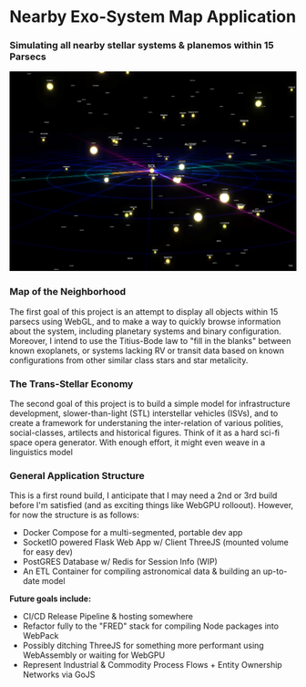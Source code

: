 # Nearby Exo-System Map Application

### Simulating all nearby stellar systems & planemos within 15 Parsecs

![Image of the map](https://raw.githubusercontent.com/iontom/exomaps/master/wiki/STARMAP.png)

### Map of the Neighborhood

The first goal of this project is an attempt to display all objects within 15 parsecs using WebGL, and to make a way to quickly browse information about the system, including planetary systems and binary configuration. Moreover, I intend to use the Titius-Bode law to "fill in the blanks" between known exoplanets, or systems lacking RV or transit data based on known configurations from other similar class stars and star metalicity.

### The Trans-Stellar Economy

The second goal of this project is to build a simple model for infrastructure development, slower-than-light (STL) interstellar vehicles (ISVs), and to create a framework for understaning the inter-relation of various polities, social-classes, artilects and historical figures. Think of it as a hard sci-fi space opera generator. With enough effort, it might even weave in a linguistics model

### General Application Structure

This is a first round build, I anticipate that I may need a 2nd or 3rd build before I'm satisfied (and as exciting things like WebGPU rolloout). However, for now the structure is as follows:

* Docker Compose for a multi-segmented, portable dev app
* SocketIO powered Flask Web App w/ Client ThreeJS (mounted volume for easy dev)
* PostGRES Database w/ Redis for Session Info (WIP)
* An ETL Container for compiling astronomical data & building an up-to-date model

**Future goals include:**

* CI/CD Release Pipeline & hosting somewhere
* Refactor fully to the "FRED" stack for compiling Node packages into WebPack
* Possibly ditching ThreeJS for something more performant using WebAssembly or waiting for WebGPU
* Represent Industrial & Commodity Process Flows + Entity Ownership Networks via GoJS
